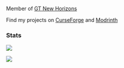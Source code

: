 Member of [GT New Horizons](https://github.com/GTNewHorizons)<p>
Find my projects on [CurseForge](https://www.curseforge.com/members/glowredman/projects) and [Modrinth](https://modrinth.com/user/glowredman)
### Stats
[![](https://komarev.com/ghpvc/?username=glowredman&color=blueviolet)](https://github.com/glowredman)
<p><img align="center" src="https://github-readme-stats.vercel.app/api?username=Protoxy22&show_icons=true&locale=en&theme=radical"/></p>

